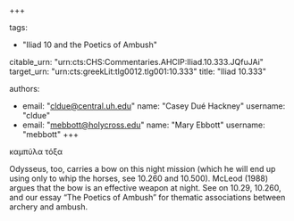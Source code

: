 +++

tags:
- "Iliad 10 and the Poetics of Ambush"

citable_urn: "urn:cts:CHS:Commentaries.AHCIP:Iliad.10.333.JQfuJAi"
target_urn: "urn:cts:greekLit:tlg0012.tlg001:10.333"
title: "Iliad 10.333"

authors:
- email: "cldue@central.uh.edu"
  name: "Casey Dué Hackney"
  username: "cldue"
- email: "mebbott@holycross.edu"
  name: "Mary Ebbott"
  username: "mebbott"
+++

<p>καμπύλα τόξα</p><p>Odysseus, too, carries a bow on this night mission (which he will end up using only to whip the horses, see 10.260 and 10.500). McLeod (1988) argues that the bow is an effective weapon at night. See on 10.29, 10.260, and our essay “The Poetics of Ambush” for thematic associations between archery and ambush.   </p>